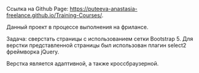 Ссылка на Github Page:  https://puteeva-anastasia-freelance.github.io/Training-Courses/.

Данный проект в процессе выполнения на фрилансе. 

Задача: сверстать страницы с использованием сетки Bootstrap 5. Для верстки представленной страницы был использован плагин select2 фреймворка jQuery. 

Верстка является адаптивной, а также кроссбраузерной.
